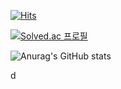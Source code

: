 [![Hits](https://hits.seeyoufarm.com/api/count/incr/badge.svg?url=https%3A%2F%2Fgithub.com%2Fimportants&count_bg=%23E79C34&title_bg=%234F4B4B&icon=swift.svg&icon_color=%23FFFFFF&title=hits&edge_flat=false)](https://hits.seeyoufarm.com)

[![Solved.ac
프로필](http://mazassumnida.wtf/api/v2/generate_badge?boj=dlwognsdk)](https://solved.ac/dlwognsdk)

![Anurag's GitHub stats](https://github-readme-stats.vercel.app/api?username=importantsgit&&show_icons=true&theme=graywhite)


d
